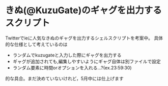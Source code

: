 # きぬ(@KuzuGate)のギャグを出力するスクリプト

Twitterでieに人気なきぬのギャグを出力するシェルスクリプトを考案中。
具体的な仕様として考えているのは

- ランダムでkuzugateと入力した際にギャグを出力する
- ギャグが追加されても,編集しやすいようにギャグ自体は別ファイルで設定
- ランダム要素に時間orオプションを入れる…?(ex.23:59:30)

的な具合。まだ決めていないけれど，5月中には仕上げます
